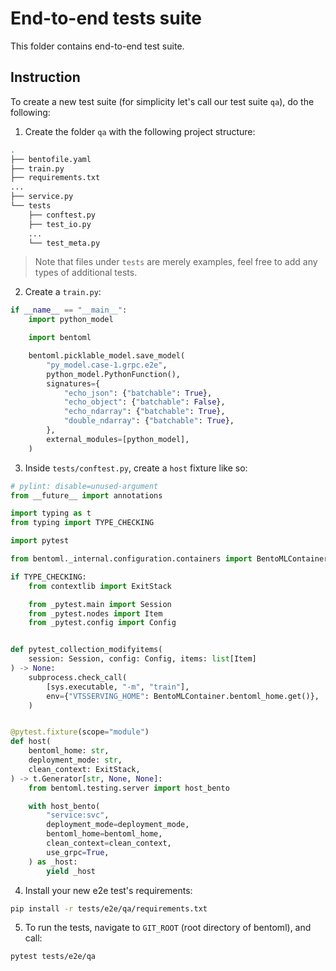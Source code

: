 # End-to-end tests suite

This folder contains end-to-end test suite.

## Instruction

To create a new test suite (for simplicity let's call our test suite `qa`), do the following:

1. Create the folder `qa` with the following project structure:

```bash
.
├── bentofile.yaml
├── train.py
├── requirements.txt
...
├── service.py
└── tests
    ├── conftest.py
    ├── test_io.py
    ...
    └── test_meta.py
```

> Note that files under `tests` are merely examples, feel free to add any types of
> additional tests.

2. Create a `train.py`:

```python
if __name__ == "__main__":
    import python_model

    import bentoml

    bentoml.picklable_model.save_model(
        "py_model.case-1.grpc.e2e",
        python_model.PythonFunction(),
        signatures={
            "echo_json": {"batchable": True},
            "echo_object": {"batchable": False},
            "echo_ndarray": {"batchable": True},
            "double_ndarray": {"batchable": True},
        },
        external_modules=[python_model],
    )
```

3. Inside `tests/conftest.py`, create a `host` fixture like so:

```python
# pylint: disable=unused-argument
from __future__ import annotations

import typing as t
from typing import TYPE_CHECKING

import pytest

from bentoml._internal.configuration.containers import BentoMLContainer

if TYPE_CHECKING:
    from contextlib import ExitStack

    from _pytest.main import Session
    from _pytest.nodes import Item
    from _pytest.config import Config


def pytest_collection_modifyitems(
    session: Session, config: Config, items: list[Item]
) -> None:
    subprocess.check_call(
        [sys.executable, "-m", "train"],
        env={"VTSSERVING_HOME": BentoMLContainer.bentoml_home.get()},
    )


@pytest.fixture(scope="module")
def host(
    bentoml_home: str,
    deployment_mode: str,
    clean_context: ExitStack,
) -> t.Generator[str, None, None]:
    from bentoml.testing.server import host_bento

    with host_bento(
        "service:svc",
        deployment_mode=deployment_mode,
        bentoml_home=bentoml_home,
        clean_context=clean_context,
        use_grpc=True,
    ) as _host:
        yield _host
```

4. Install your new e2e test's requirements:

```bash
pip install -r tests/e2e/qa/requirements.txt
```

5. To run the tests, navigate to `GIT_ROOT` (root directory of bentoml), and call:

```bash
pytest tests/e2e/qa
```
